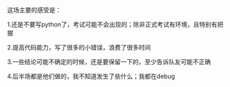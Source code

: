 这场主要的感受是：

1.还是不要写python了，考试可能不会出现的；除非正式考试有环境，且特别有把握

2.提高代码能力，写了很多的小错误，浪费了很多时间

3.一些结论可能不确定的时候，还是要保留一下的，至少告诉队友可能不正确

4.后半场都是他们做的，我不知道发生了些什么；我都在debug

